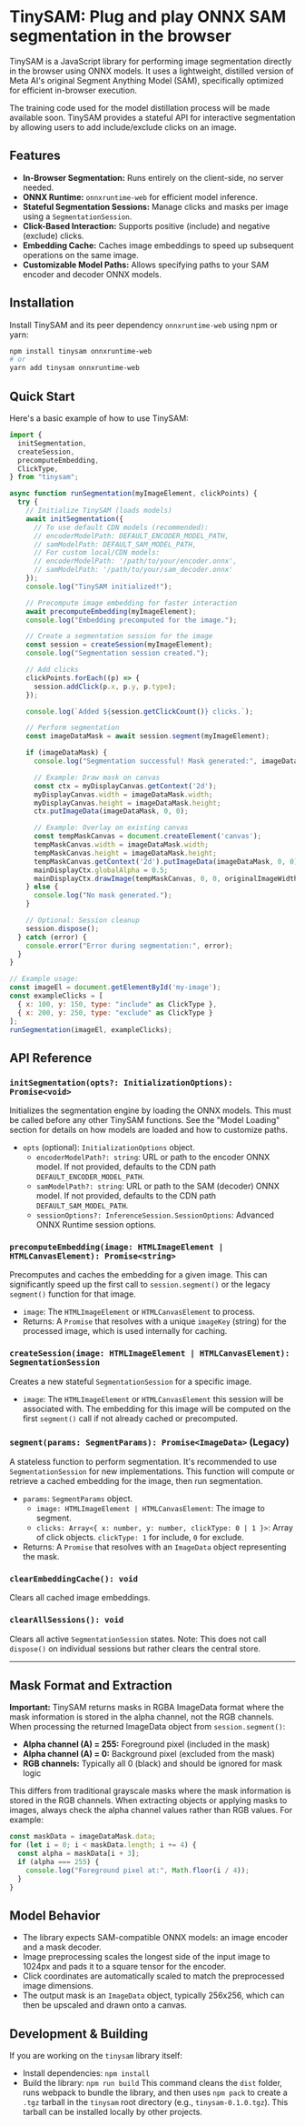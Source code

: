 # TinySAM: Plug and play ONNX SAM segmentation in the browser

TinySAM is a JavaScript library for performing image segmentation directly in the browser using ONNX models. It uses a lightweight, distilled version of Meta AI's original Segment Anything Model (SAM), specifically optimized for efficient in-browser execution.

The training code used for the model distillation process will be made available soon. TinySAM provides a stateful API for interactive segmentation by allowing users to add include/exclude clicks on an image.

## Features

- **In-Browser Segmentation:** Runs entirely on the client-side, no server needed.
- **ONNX Runtime:** `onnxruntime-web` for efficient model inference.
- **Stateful Segmentation Sessions:** Manage clicks and masks per image using a `SegmentationSession`.
- **Click-Based Interaction:** Supports positive (include) and negative (exclude) clicks.
- **Embedding Cache:** Caches image embeddings to speed up subsequent operations on the same image.
- **Customizable Model Paths:** Allows specifying paths to your SAM encoder and decoder ONNX models.

## Installation

Install TinySAM and its peer dependency `onnxruntime-web` using npm or yarn:

```bash
npm install tinysam onnxruntime-web
# or
yarn add tinysam onnxruntime-web
```

## Quick Start

Here's a basic example of how to use TinySAM:

```javascript
import {
  initSegmentation,
  createSession,
  precomputeEmbedding,
  ClickType,
} from "tinysam";

async function runSegmentation(myImageElement, clickPoints) {
  try {
    // Initialize TinySAM (loads models)
    await initSegmentation({
      // To use default CDN models (recommended):
      // encoderModelPath: DEFAULT_ENCODER_MODEL_PATH,
      // samModelPath: DEFAULT_SAM_MODEL_PATH,
      // For custom local/CDN models:
      // encoderModelPath: '/path/to/your/encoder.onnx',
      // samModelPath: '/path/to/your/sam_decoder.onnx'
    });
    console.log("TinySAM initialized!");

    // Precompute image embedding for faster interaction
    await precomputeEmbedding(myImageElement);
    console.log("Embedding precomputed for the image.");

    // Create a segmentation session for the image
    const session = createSession(myImageElement);
    console.log("Segmentation session created.");

    // Add clicks
    clickPoints.forEach((p) => {
      session.addClick(p.x, p.y, p.type);
    });

    console.log(`Added ${session.getClickCount()} clicks.`);

    // Perform segmentation
    const imageDataMask = await session.segment(myImageElement);

    if (imageDataMask) {
      console.log("Segmentation successful! Mask generated:", imageDataMask);

      // Example: Draw mask on canvas
      const ctx = myDisplayCanvas.getContext('2d');
      myDisplayCanvas.width = imageDataMask.width;
      myDisplayCanvas.height = imageDataMask.height;
      ctx.putImageData(imageDataMask, 0, 0);

      // Example: Overlay on existing canvas
      const tempMaskCanvas = document.createElement('canvas');
      tempMaskCanvas.width = imageDataMask.width;
      tempMaskCanvas.height = imageDataMask.height;
      tempMaskCanvas.getContext('2d').putImageData(imageDataMask, 0, 0);
      mainDisplayCtx.globalAlpha = 0.5;
      mainDisplayCtx.drawImage(tempMaskCanvas, 0, 0, originalImageWidth, originalImageHeight);
    } else {
      console.log("No mask generated.");
    }

    // Optional: Session cleanup
    session.dispose();
  } catch (error) {
    console.error("Error during segmentation:", error);
  }
}

// Example usage:
const imageEl = document.getElementById('my-image');
const exampleClicks = [
  { x: 100, y: 150, type: "include" as ClickType },
  { x: 200, y: 250, type: "exclude" as ClickType }
];
runSegmentation(imageEl, exampleClicks);
```

## API Reference

### `initSegmentation(opts?: InitializationOptions): Promise<void>`

Initializes the segmentation engine by loading the ONNX models. This must be called before any other TinySAM functions. See the "Model Loading" section for details on how models are loaded and how to customize paths.

- `opts` (optional): `InitializationOptions` object.
  - `encoderModelPath?: string`: URL or path to the encoder ONNX model. If not provided, defaults to the CDN path `DEFAULT_ENCODER_MODEL_PATH`.
  - `samModelPath?: string`: URL or path to the SAM (decoder) ONNX model. If not provided, defaults to the CDN path `DEFAULT_SAM_MODEL_PATH`.
  - `sessionOptions?: InferenceSession.SessionOptions`: Advanced ONNX Runtime session options.

### `precomputeEmbedding(image: HTMLImageElement | HTMLCanvasElement): Promise<string>`

Precomputes and caches the embedding for a given image. This can significantly speed up the first call to `session.segment()` or the legacy `segment()` function for that image.

- `image`: The `HTMLImageElement` or `HTMLCanvasElement` to process.
- Returns: A `Promise` that resolves with a unique `imageKey` (string) for the processed image, which is used internally for caching.

### `createSession(image: HTMLImageElement | HTMLCanvasElement): SegmentationSession`

Creates a new stateful `SegmentationSession` for a specific image.

- `image`: The `HTMLImageElement` or `HTMLCanvasElement` this session will be associated with. The embedding for this image will be computed on the first `segment()` call if not already cached or precomputed.

### `segment(params: SegmentParams): Promise<ImageData>` (Legacy)

A stateless function to perform segmentation. It's recommended to use `SegmentationSession` for new implementations.
This function will compute or retrieve a cached embedding for the image, then run segmentation.

- `params`: `SegmentParams` object.
  - `image: HTMLImageElement | HTMLCanvasElement`: The image to segment.
  - `clicks: Array<{ x: number, y: number, clickType: 0 | 1 }>`: Array of click objects. `clickType: 1` for include, `0` for exclude.
- Returns: A `Promise` that resolves with an `ImageData` object representing the mask.

### `clearEmbeddingCache(): void`

Clears all cached image embeddings.

### `clearAllSessions(): void`

Clears all active `SegmentationSession` states. Note: This does not call `dispose()` on individual sessions but rather clears the central store.

---

## Mask Format and Extraction

**Important:** TinySAM returns masks in RGBA ImageData format where the mask information is stored in the alpha channel, not the RGB channels. When processing the returned ImageData object from `session.segment()`:

- **Alpha channel (A) = 255:** Foreground pixel (included in the mask)
- **Alpha channel (A) = 0:** Background pixel (excluded from the mask)
- **RGB channels:** Typically all 0 (black) and should be ignored for mask logic

This differs from traditional grayscale masks where the mask information is stored in the RGB channels. When extracting objects or applying masks to images, always check the alpha channel values rather than RGB values. For example:

```javascript
const maskData = imageDataMask.data;
for (let i = 0; i < maskData.length; i += 4) {
  const alpha = maskData[i + 3];
  if (alpha === 255) {
    console.log("Foreground pixel at:", Math.floor(i / 4));
  }
}
```

## Model Behavior

- The library expects SAM-compatible ONNX models: an image encoder and a mask decoder.
- Image preprocessing scales the longest side of the input image to 1024px and pads it to a square tensor for the encoder.
- Click coordinates are automatically scaled to match the preprocessed image dimensions.
- The output mask is an `ImageData` object, typically 256x256, which can then be upscaled and drawn onto a canvas.

## Development & Building

If you are working on the `tinysam` library itself:

- Install dependencies: `npm install`
- Build the library: `npm run build`
  This command cleans the `dist` folder, runs webpack to bundle the library, and then uses `npm pack` to create a `.tgz` tarball in the `tinysam` root directory (e.g., `tinysam-0.1.0.tgz`). This tarball can be installed locally by other projects.
